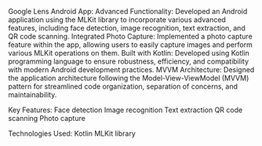 Google Lens Android App:
Advanced Functionality: Developed an Android application using the MLKit library to incorporate various advanced features, including face detection, image recognition, text extraction, and QR code scanning.
Integrated Photo Capture: Implemented a photo capture feature within the app, allowing users to easily capture images and perform various MLKit operations on them.
Built with Kotlin: Developed using Kotlin programming language to ensure robustness, efficiency, and compatibility with modern Android development practices.
MVVM Architecture: Designed the application architecture following the Model-View-ViewModel (MVVM) pattern for streamlined code organization, separation of concerns, and maintainability.

Key Features:
Face detection
Image recognition
Text extraction
QR code scanning
Photo capture

Technologies Used:
Kotlin
MLKit library
